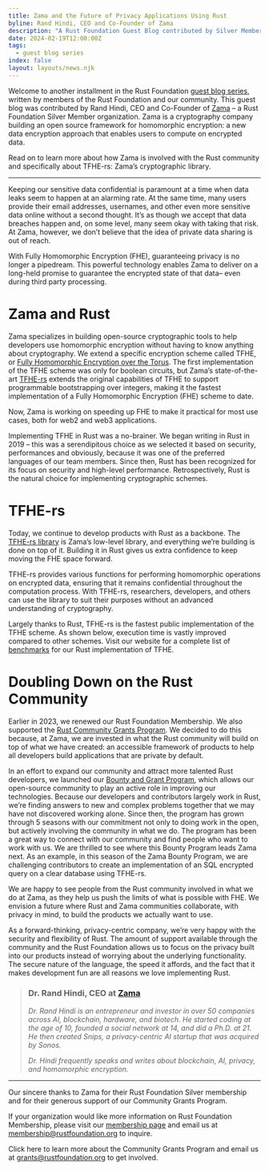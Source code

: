 ```yaml
---
title: Zama and the Future of Privacy Applications Using Rust
byline: Rand Hindi, CEO and Co-Founder of Zama
description: "A Rust Foundation Guest Blog contributed by Silver Member, Zama.\_"
date: 2024-02-19T12:00:00Z
tags:
  - guest blog series
index: false
layout: layouts/news.njk
---
```

Welcome to another installment in the Rust Foundation [<u>guest blog series</u>](https://foundation.rust-lang.org/tags/guest%20blog%20series/), written by members of the Rust Foundation and our community. This guest blog was contributed by Rand Hindi, CEO and Co-Founder of [Zama](https://www.zama.ai/) – a Rust Foundation Silver Member organization. Zama is a cryptography company building an open source framework for homomorphic encryption: a new data encryption approach that enables users to compute on encrypted data.&nbsp;

Read on to learn more about how Zama is involved with the Rust community and specifically about TFHE-rs: Zama’s cryptographic library.&nbsp;

---

Keeping our sensitive data confidential is paramount at a time when data leaks seem to happen at an alarming rate. At the same time, many users provide their email addresses, usernames, and other even more sensitive data online without a second thought. It’s as though we accept that data breaches happen and, on some level, many seem okay with taking that risk. At Zama, however, we don’t believe that the idea of private data sharing is out of reach.

With Fully Homomorphic Encryption (FHE), guaranteeing privacy is no longer a pipedream. This powerful technology enables Zama to deliver on a long-held promise to guarantee the encrypted state of that data– even during third party processing.

# Zama and Rust

Zama specializes in building open-source cryptographic tools to help developers use homomorphic encryption without having to know anything about cryptography. We extend a specific encryption scheme called TFHE, or [<u>Fully Homomorphic Encryption over the Torus</u>](https://www.zama.ai/post/tfhe-deep-dive-part-1). The first implementation of the TFHE scheme was only for boolean circuits, but Zama’s state-of-the-art [<u>TFHE-rs</u>](https://www.zama.ai/post/announcing-tfhe-rs) extends the original capabilities of TFHE to support programmable bootstrapping over integers, making it the fastest implementation of a Fully Homomorphic Encryption (FHE) scheme to date.

Now, Zama is working on speeding up FHE to make it practical for most use cases, both for web2 and web3 applications.&nbsp;

Implementing TFHE in Rust was a no-brainer. We began writing in Rust in 2019 – this was a serendipitous choice as we selected it based on security, performances and obviously, because it was one of the preferred languages of our team members. Since then, Rust has been recognized for its focus on security and high-level performance. Retrospectively, Rust is the natural choice for implementing cryptographic schemes.

# TFHE-rs

Today, we continue to develop products with Rust as a backbone. The [<u>TFHE-rs library</u>](https://github.com/zama-ai/tfhe-rs) is Zama’s low-level library, and everything we’re building is done on top of it. Building it in Rust gives us extra confidence to keep moving the FHE space forward.&nbsp;

TFHE-rs provides various functions for performing homomorphic operations on encrypted data, ensuring that it remains confidential throughout the computation process. With TFHE-rs, researchers, developers, and others can use the library to suit their purposes without an advanced understanding of cryptography.

Largely thanks to Rust, TFHE-rs is the fastest public implementation of the TFHE scheme. As shown below, execution time is vastly improved compared to other schemes. Visit our website for a complete list of [<u>benchmarks</u>](https://docs.zama.ai/tfhe-rs/getting-started/benchmarks) for our Rust implementation of TFHE.

# Doubling Down on the Rust Community&nbsp;

Earlier in 2023, we renewed our Rust Foundation Membership. We also supported the [<u>Rust Community Grants Program</u>](https://foundation.rust-lang.org/grants/). We decided to do this because, at Zama, we are invested in what the Rust community will build on top of what we have created: an accessible framework of products to help all developers build applications that are private by default.

In an effort to expand our community and attract more talented Rust developers, we launched our [<u>Bounty and Grant Program</u>](http://github.com/zama-ai/bounty-and-grant-program), which allows our open-source community to play an active role in improving our technologies. Because our developers and contributors largely work in Rust, we’re finding answers to new and complex problems together that we may have not discovered working alone. Since then, the program has grown through 5 seasons with our commitment not only to doing work in the open, but actively involving the community in what we do. The program has been a great way to connect with our community and find people who want to work with us. We are thrilled to see where this Bounty Program leads Zama next. As an example, in this season of the Zama Bounty Program, we are challenging contributors to create an implementation of an SQL encrypted query on a clear database using TFHE-rs.

We are happy to see people from the Rust community involved in what we do at Zama, as they help us push the limits of what is possible with FHE. We envision a future where Rust and Zama communities collaborate, with privacy in mind, to build the products we actually want to use.

As a forward-thinking, privacy-centric company, we’re very happy with the security and flexibility of Rust. The amount of support available through the community and the Rust Foundation allows us to focus on the privacy built into our products instead of worrying about the underlying functionality. The secure nature of the language, the speed it affords, and the fact that it makes development fun are all reasons we love implementing Rust.

> ### **Dr. Rand Hindi, CEO at** [**<u>Zama</u>**](https://www.zama.ai/)
>
> *Dr. Rand Hindi is an entrepreneur and investor in over 50 companies across AI, blockchain, hardware, and biotech. He started coding at the age of 10, founded a social network at 14, and did a Ph.D. at 21. He then created Snips, a privacy-centric AI startup that was acquired by Sonos.*
>
> *Dr. Hindi frequently speaks and writes about blockchain, AI, privacy, and homomorphic encryption.*

---

Our sincere thanks to Zama for their Rust Foundation Silver membership and for their generous support of our Community Grants Program.&nbsp;

If your organization would like more information on Rust Foundation Membership, please visit our [<u>membership page</u>](https://foundation.rust-lang.org/members/) and email us at [<u>membership@rustfoundation.org</u>](mailto:membership@rustfoundation.org) to inquire.&nbsp;

Click here to learn more about the Community Grants Program and email us at [<u>grants@rustfoundation.org</u>](mailto:grants@rustfoundation.org) to get involved.&nbsp;